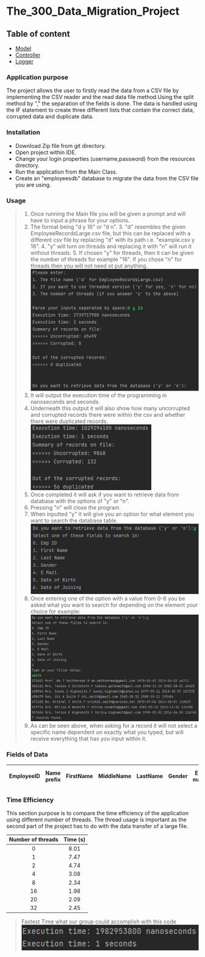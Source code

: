 # The_300_Data_Migration_Project

## Table of content

- [Model][1]
- [Controller][2]
- [Logger][3]

[1]: (https://github.com/JamesKempadoo/The_300_Data_Migration_Project/tree/dev/src/main/java/com/sparta/the300/model) "Model"
[2]: (https://github.com/JamesKempadoo/The_300_Data_Migration_Project/tree/dev/src/main/java/com/sparta/the300/controller) "Controller"
[3]: (https://github.com/JamesKempadoo/The_300_Data_Migration_Project/tree/dev/src/main/java/com/sparta/the300/loggers) "Loggers"


### Application purpose
The project allows the user to firstly read the data from a CSV file by implementing the CSV reader
and the read data file method.Using the split method by "," the separation of the fields is done. 
The data is handled using the IF statement to create three different lists that contain the correct
data, corrupted data and duplicate data. 


### Installation

- Download Zip file from git directory.
- Open project within IDE.
- Change your login properties (username,password) from the resources directory.
- Run the application from the Main Class.
- Create an "employeesdb"  database to migrate the data from the CSV file you are using.

### Usage
>1. Once running the Main file you will be given a prompt and will have to input a phrase for your options.
>   2. The format being "d y 16" or "d n".
>      3. "d" resembles the given EmployeeRecordsLarge.csv file, but this can be replaced with a different csv file by
>       replacing "d" with its path i.e. "example.csv y 16".
>      4. "y" will turn on threads and replacing it with "n" will run it without threads.
>      5. If chosen "y" for threads, then it can be given the number of threads for example "16". If you chose "n"
>      for threads then you will not need ot put anything.\
>    ![](img/CodingTime.jpg)
>2. It will output the execution time of the programming in nanoseconds and seconds.
>3. Underneath this output it will also show how many uncorrupted and corrupted records there were within the csv and
> whether there were duplicated records.\
    ![](img/ExecutionOfProgram.png)
>4. Once completed it will ask if you want to retrieve data from database with the options of "y" or "n".
>5. Pressing "n" will close the program.
>6. When inputted "y" it will give you an option for what element you want to search the database table.
    ![](img/DatabaseRetrieve.png)
>7. Once entering one of the option with a value from 0-6 you be asked what you want to search for depending on the
> element your choice for example:![](img/RecordExample.png)
>8. As can be seen above, when asking for a record it will not select a specific name dependent on exactly what
> you typed, but will receive everything that has you input within it.

### Fields of Data

| EmployeeID | Name prefix | FirstName | MiddleName | LastName | Gender | E-mail | Date of Birth | Date of Joinning | Salary |
|:----------:|:-----------:|:---------:|:----------:|:--------:|:--------:|:------:|:-------------:|:----------------:|:------:|



### Time Efficiency
This section purpose is to compare the time efficiency of the application using different
number of threads. The thread usage is important as the second part of the project has
to do with the data transfer of a large file.


| Number of threads | Time (s) |
|:-----------------:|:--------:|
|         0         |   8.01   | 
|         1         |   7.47   |
|         2         |   4.74   |
|         4         |   3.08   |
|         8         |   2.34   |
|        16         |   1.98   |
|        20         |   2.09   |
|        32         |   2.45   |
>Fastest Time what our group could accomplish with this code\
![](img/FastestTime.png)
